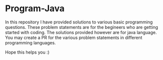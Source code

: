 # Program-Java
In this repository I have provided solutions to various basic programming questions. These problem statements are for the begineers who are getting started with coding.
The solutions provided however are for java language.
You may create a PR for the various problem statements in different programming languages.

Hope this helps you :)
